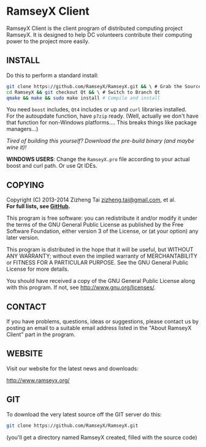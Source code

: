 RamseyX Client
====
RamseyX Client is the client program of distributed computing project RamseyX.
It is designed to help DC volunteers contribute their computing power to the project more easily.

INSTALL
----
Do this to perform a standard install:
```Bash
git clone https://github.com/RamseyX/RamseyX.git && \ # Grab the Source
cd RamseyX && git checkout Qt && \ # Switch to Branch Qt
qmake && make && sudo make install # Compile and install
```

You need `boost` includes, `Qt4` includes or up and `curl` libraries installed. <br />
For the autoupdate function, have `p7zip` ready. (Well, actually we don't have that function for non-Windows platforms.... This breaks things like package managers...)

*Tired of building this yourself? Download the pre-build binary (and maybe wine it)!*

**WINDOWS USERS**: Change the `RamseyX.pro` file according to your actual boost and curl path. Or use Qt IDEs.

COPYING
----
Copyright (C) 2013-2014 Zizheng Tai <zizheng.tai@gmail.com>, et al.<br />
**For full lists, see [GitHub](https://github.com/RamseyX/RamseyX/graphs/contributors).**

This program is free software: you can redistribute it and/or modify
it under the terms of the GNU General Public License as published by
the Free Software Foundation, either version 3 of the License, or
(at your option) any later version.

This program is distributed in the hope that it will be useful,
but WITHOUT ANY WARRANTY; without even the implied warranty of
MERCHANTABILITY or FITNESS FOR A PARTICULAR PURPOSE.  See the
GNU General Public License for more details.

You should have received a copy of the GNU General Public License along with this program.
If not, see <http://www.gnu.org/licenses/>.

CONTACT
----
If you have problems, questions, ideas or suggestions,
please contact us by posting an email to a suitable email address listed
in the "About RamseyX Client" part in the program.

WEBSITE
----
Visit our website for the latest news and downloads:

<http://www.ramseyx.org/>

GIT
----
To download the very latest source off the GIT server do this:
```Bash
git clone https://github.com/RamseyX/RamseyX.git
```
(you'll get a directory named RamseyX created, filled with the source code)
